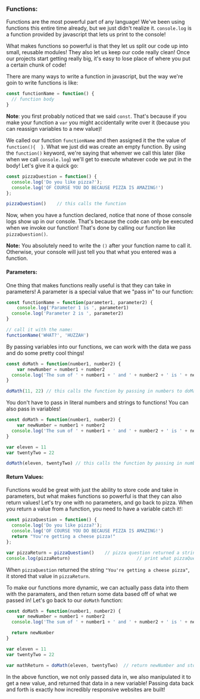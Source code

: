### Functions:

Functions are the most powerful part of any language! We've been using functions this entire time already, but we just didn't realize it. `console.log` is a function provided by javascript that lets us print to the console!

What makes functions so powerful is that they  let us split our code up into small, reusable modules! They also let us keep our code really clean! Once our projects start getting really big, it's easy to lose place of where you put a certain chunk of code!

There are many ways to write a function in javascript, but the way we're goin to write functions is like:

```javascript
const functionName = function() {
  // function body
}
```

**Note**: you first probably noticed that we said `const`. That's because if you make your function a `var` you might accidentally write over it (because you can reassign variables to a new value)!

We called our function `functionName` and then assigned it the the value of `function(){  }`. What we just did was create an empty function. By using the `function()` keyword, we're saying that whenver we call this later (like when we call `console.log`) we'll get to execute whatever code we put in the body! Let's give it a quick go:

```javascript
const pizzaQuestion = function() {
  console.log('Do you like pizza?');
  console.log('OF COURSE YOU DO BECAUSE PIZZA IS AMAZING!')
};

pizzaQuestion()    // this calls the function
```



Now, when you have a function declared, notice that none of those console logs show up in our console. That's because the code can only be executed when we invoke our function! That's done by calling our function like `pizzaQuestion()`.

**Note:** You absolutely need to write the `()` after your function name to call it. Otherwise, your console will just tell you that what you entered was a function.



#### Parameters:

One thing that makes functions really useful is that they can take in parameters! A parameter is a special value that we "pass in" to our function:

```javascript
const functionName = function(parameter1, parameter2) {
	console.log('Parameter 1 is ', parameter1)
  console.log('Parameter 2 is ', parameter2)
}

// call it with the name:
functionName('WHAT?', 'HUZZAH')
```

By passing variables into our functions, we can work with the data we pass and do some pretty cool things!

```javascript
const doMath = function(number1, number2) {
	var newNumber = number1 + number2
  console.log('The sum of ' + number1 + ' and ' + number2 + ' is ' + newNumber)
}

doMath(11, 22) // this calls the function by passing in numbers to doMath!
```


You don't have to pass in literal numbers and strings to functions! You can also pass in variables!

```Javascript
const doMath = function(number1, number2) {
	var newNumber = number1 + number2
  console.log('The sum of ' + number1 + ' and ' + number2 + ' is ' + newNumber)
}

var eleven = 11
var twentyTwo = 22

doMath(eleven, twentyTwo) // this calls the function by passing in numbers to doMath!
```


#### Return Values:

Functions would be great with just the ability to store code and take in parameters, but what makes functions so powerful is that they can also return values! Let's try one with no parameters, and go back to pizza. When you return a value from a function, you need to have a variable catch it!:

```javascript
const pizzaQuestion = function() {
  console.log('Do you like pizza?');
  console.log('OF COURSE YOU DO BECAUSE PIZZA IS AMAZING!')
  return "You're getting a cheese pizza!"
};

var pizzaReturn = pizzaQuestion()    // pizza question returned a string to the var
console.log(pizzaReturn) 						 // print what pizzaQuestion returned!
```



When `pizzaQuestion` returned the string `"You're getting a cheese pizza"`, it stored that value in `pizzaReturn`.



To make our functions more dynamic, we can actually pass data into them with the paramaters, and then return some data based off of what we passed in! Let's go back to our `doMath` function:

```javascript
const doMath = function(number1, number2) {
	var newNumber = number1 + number2
  console.log('The sum of ' + number1 + ' and ' + number2 + ' is ' + newNumber)

  return newNumber
}

var eleven = 11
var twentyTwo = 22

var mathReturn = doMath(eleven, twentyTwo)  // return newNumber and stores it in mathReturn
```

In the above function, we not only passed data in, we also manipulated it to get a new value, and returned that data in a new variable!  Passing data back and forth is exactly how incredibly responsive websites are built!

